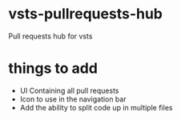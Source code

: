 # vsts-pullrequests-hub
Pull requests hub for vsts

# things to add
- UI Containing all pull requests
- Icon to use in the navigation bar
- Add the ability to split code up in multiple files
